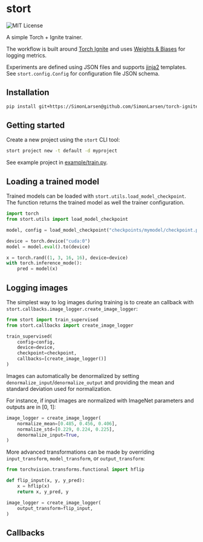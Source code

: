 stort
=====

![MIT License](https://img.shields.io/badge/license-MIT%20License-blue.svg)

A simple Torch + Ignite trainer.

The workflow is built around [Torch Ignite](https://pytorch-ignite.ai) and uses [Weights & Biases](https://wandb.ai) for logging metrics.

Experiments are defined using JSON files and supports [jinja2](https://jinja.palletsprojects.com) templates. See `stort.config.Config` for configuration file JSON schema.

## Installation

```sh
pip install git+https://SimonLarsen@github.com/SimonLarsen/torch-ignite-template.git
```

## Getting started

Create a new project using the `stort` CLI tool:

```sh
stort project new -t default -d myproject
```

See example project in [example/train.py](example/train.py).

## Loading a trained model

Trained models can be loaded with `stort.utils.load_model_checkpoint`. The function returns the trained model as well the trainer configuration.

```python
import torch
from stort.utils import load_model_checkpoint

model, config = load_model_checkpoint("checkpoints/mymodel/checkpoint.py")

device = torch.device("cuda:0")
model = model.eval().to(device)

x = torch.rand((1, 3, 16, 16), device=device)
with torch.inference_mode():
    pred = model(x)
```

## Logging images

The simplest way to log images during training is to create an callback with `stort.callbacks.image_logger.create_image_logger`:

```python
from stort import train_supervised
from stort.callbacks import create_image_logger

train_supervised(
    config=config,
    device=device,
    checkpoint=checkpoint,
    callbacks=[create_image_logger()]
)
```

Images can automatically be denormalized by setting `denormalize_input`/`denormalize_output` and providing the mean and standard deviation used for normalization.

For instance, if input images are normalized with ImageNet parameters and outputs are in [0, 1]:

```python
image_logger = create_image_logger(
    normalize_mean=[0.485, 0.456, 0.406],
    normalize_std=[0.229, 0.224, 0.225],
    denormalize_input=True,
)
```

More advanced transformations can be made by overriding `input_transform`, `model_transform`, or `output_transform`:

```python
from torchvision.transforms.functional import hflip

def flip_input(x, y, y_pred):
    x = hflip(x)
    return x, y_pred, y

image_logger = create_image_logger(
    output_transform=flip_input,
)
```

## Callbacks
